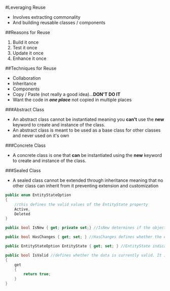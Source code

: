 #Leveraging Reuse
- Involves extracting commonality
- And building reusable classes / components

##Reasons for Reuse
1. <normal class="highlight">Build it once</normal> 
2. <normal class="highlight">Test it once</normal>
3. <normal class="highlight">Update it once</normal>
4. <normal class="highlight">Enhance it once</normal>

##Techniques for Reuse
- Collaboration
- Inheritance
- Components
- Copy / Paste (not really a good idea)...**DON'T DO IT**
 - Want the code in <b><i>one place</i></b> not copied in multiple places

###Abstract Class
- An abstract class cannot be instantiated meaning you **can't** use the <b class = "blue">new</b> keyword to create and instance of the class.  
- An abstract class is meant to be used as a base class for other classes and never used on it's own

###Concrete Class
- A concrete class is one that **can** be instantiated using the <b class = "blue">new</b> keyword to create and instance of the class.

###Sealed Class
- A sealed class cannot be extended through inheritance meaning that no other class can inherit from it preventing extension and customization

```csharp
public enum EntityStateOption
{
    //this defines the valid values of the EntityState property
    Active,
    Deleted
}

public bool IsNew { get; private set;} //IsNew determines if the object represents a new entity

public bool HasChanges { get; set; } //HasChanges defines whether the entity has been changed

public EntityStateOption EntityState { get; set; } //EntityState indicates whether the item is active or deleted

public bool IsValid //defines whether the data is currently valid. It is read-only so the syntax is a little different
{
    get
    {
        return true;
    }
}

```
